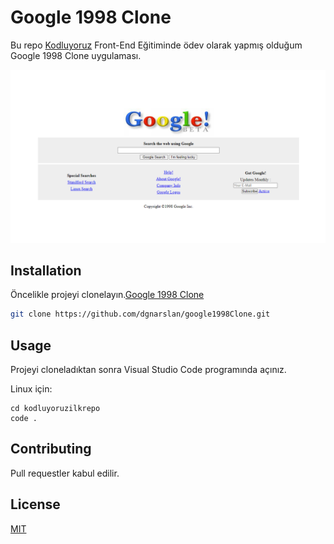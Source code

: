 # Google 1998 Clone

Bu repo [Kodluyoruz](https://www.patika.dev) Front-End Eğitiminde ödev olarak yapmış olduğum Google 1998 Clone uygulaması.

![github](img/google1998Image.PNG)

## Installation
Öncelikle projeyi clonelayın.[Google 1998 Clone](https://github.com/dgnarslan/google1998Clone.git)


```bash
git clone https://github.com/dgnarslan/google1998Clone.git
```

## Usage

Projeyi cloneladıktan sonra Visual Studio Code programında açınız.

Linux için:

```linux
cd kodluyoruzilkrepo
code .
```

## Contributing

Pull requestler kabul edilir.

## License

[MIT](https://choosealicense.com/licenses/mit/)
